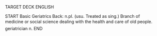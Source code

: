 TARGET DECK
ENGLISH

START
Basic
Geriatrics
Back: n.pl. (usu. Treated as sing.) Branch of medicine or social science dealing with the health and care of old people.  geriatrician n.
END
